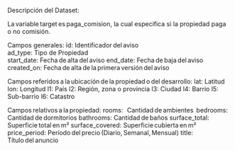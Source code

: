 Descripción del Dataset:

La variable target es paga_comision, la cual especifica si la propiedad paga o no comisión. 

Campos generales: 
id:		Identificador del aviso   
ad_type:		Tipo de Propiedad  
start_date:		Fecha de alta del aviso 
end_date:		Fecha de baja del aviso 
created_on:		Fecha de alta de la primera versión del aviso 

 
Campos referidos a la ubicación de la propiedad o del desarrollo: 
lat:		Latitud 
lon:		Longitud 
l1:		País 
l2:		Región, zona o provincia 
l3:		Ciudad 
l4:		Barrio 
l5:		Sub-barrio 
l6:		Catastro 

Campos relativos a la propiedad: 
rooms:  		Cantidad de ambientes  
bedrooms:		Cantidad de dormitorios 
bathrooms:		Cantidad de baños 
surface_total:		Superficie total en m² 
surface_covered:	Superficie cubierta en m² 
price_period:		Período del precio (Diario, Semanal, Mensual) 
title:		Título del anuncio 
